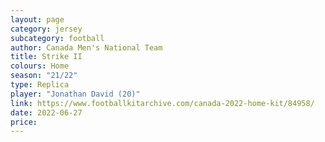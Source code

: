 ```yaml
---
layout: page
category: jersey
subcategory: football
author: Canada Men's National Team
title: Strike II
colours: Home
season: "21/22"
type: Replica
player: "Jonathan David (20)"
link: https://www.footballkitarchive.com/canada-2022-home-kit/84958/
date: 2022-06-27
price:
---
```

